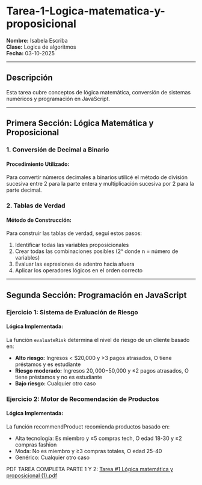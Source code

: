 # Tarea-1-Logica-matematica-y-proposicional
**Nombre:** Isabela Escriba  
**Clase:** Logica de algoritmos  
**Fecha:** 03-10-2025

---

## Descripción
Esta tarea cubre conceptos de lógica matemática, conversión de sistemas numéricos y programación en JavaScript.

---

## Primera Sección: Lógica Matemática y Proposicional

### 1. Conversión de Decimal a Binario

#### Procedimiento Utilizado:
Para convertir números decimales a binarios utilicé el método de división sucesiva entre 2 para la parte entera y multiplicación sucesiva por 2 para la parte decimal.

### 2. Tablas de Verdad

#### Método de Construcción:
Para construir las tablas de verdad, seguí estos pasos:
1. Identificar todas las variables proposicionales
2. Crear todas las combinaciones posibles (2ⁿ donde n = número de variables)
3. Evaluar las expresiones de adentro hacia afuera
4. Aplicar los operadores lógicos en el orden correcto

---

## Segunda Sección: Programación en JavaScript

### Ejercicio 1: Sistema de Evaluación de Riesgo

#### Lógica Implementada:
La función `evaluateRisk` determina el nivel de riesgo de un cliente basado en:
- **Alto riesgo:** Ingresos < $20,000 y >3 pagos atrasados, O tiene préstamos y es estudiante
- **Riesgo moderado:** Ingresos $20,000-$50,000 y ≤2 pagos atrasados, O tiene préstamos y no es estudiante
- **Bajo riesgo:** Cualquier otro caso

### Ejercicio 2: Motor de Recomendación de Productos

#### Lógica Implementada:
La función recommendProduct recomienda productos basado en:
- Alta tecnología: Es miembro y ≥5 compras tech, O edad 18-30 y ≥2 compras fashion
- Moda: No es miembro y ≥3 compras totales, O edad 25-40
- Genérico: Cualquier otro caso

PDF TAREA COMPLETA PARTE 1 Y 2: 
[Tarea #1 Lógica matemática y proposicional (1).pdf](https://github.com/user-attachments/files/22700215/Tarea.1.Logica.matematica.y.proposicional.1.pdf)

